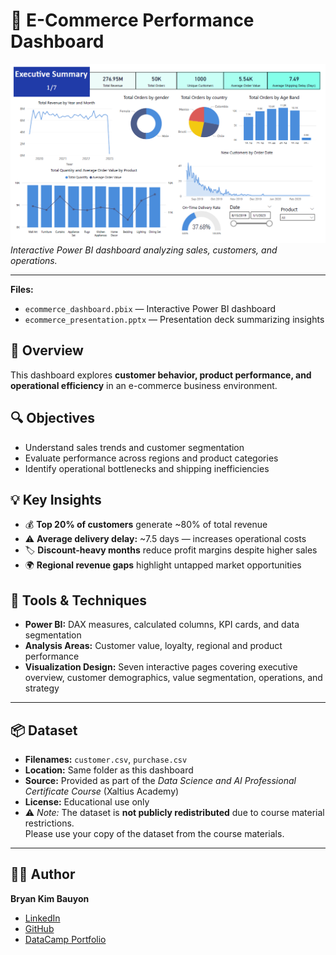# 🛒 E-Commerce Performance Dashboard

![Dashboard Preview](./ecommerce_dashboard_preview.png)  
*Interactive Power BI dashboard analyzing sales, customers, and operations.*

---

**Files:**
- `ecommerce_dashboard.pbix` — Interactive Power BI dashboard  
- `ecommerce_presentation.pptx` — Presentation deck summarizing insights  

## 📘 Overview
This dashboard explores **customer behavior, product performance, and operational efficiency** in an e-commerce business environment.

## 🔍 Objectives
- Understand sales trends and customer segmentation  
- Evaluate performance across regions and product categories  
- Identify operational bottlenecks and shipping inefficiencies  

## 💡 Key Insights
- 💰 **Top 20% of customers** generate ~80% of total revenue  
- ⚠️ **Average delivery delay:** ~7.5 days — increases operational costs  
- 🏷️ **Discount-heavy months** reduce profit margins despite higher sales  
- 🌍 **Regional revenue gaps** highlight untapped market opportunities  

## 🧠 Tools & Techniques
- **Power BI:** DAX measures, calculated columns, KPI cards, and data segmentation  
- **Analysis Areas:** Customer value, loyalty, regional and product performance  
- **Visualization Design:** Seven interactive pages covering executive overview, customer demographics, value segmentation, operations, and strategy  

---

## 📦 Dataset
- **Filenames:** `customer.csv`, `purchase.csv`  
- **Location:** Same folder as this dashboard  
- **Source:** Provided as part of the *Data Science and AI Professional Certificate Course* (Xaltius Academy)  
- **License:** Educational use only  
- ⚠️ *Note:* The dataset is **not publicly redistributed** due to course material restrictions.  
  Please use your copy of the dataset from the course materials.

---

## 🧑‍💻 Author
**Bryan Kim Bauyon**  
- [LinkedIn](https://www.linkedin.com/in/bryan-kim-bauyon/)  
- [GitHub](https://github.com/BryanBauyon)  
- [DataCamp Portfolio](https://www.datacamp.com/portfolio/bkmbauyon)

